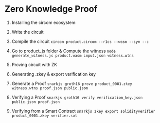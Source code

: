 # Zero Knowledge Proof

1. Installing the circom ecosystem
2. Write the circuit
3. Compile the circuit
```circom product.circom --r1cs --wasm --sym --c```

4. Go to product_js folder & Compute the witness
```node generate_witness.js product.wasm input.json witness.wtns```

5. Proving circuit with ZK
6. Generating .zkey & export verification key
7. Generate a Proof
```snarkjs groth16 prove product_0001.zkey witness.wtns proof.json public.json```

8. Verifying a Proof
```snarkjs groth16 verify verification_key.json public.json proof.json```

9. Verifying from a Smart Contract
```snarkjs zkey export solidityverifier product_0001.zkey verifier.sol```


